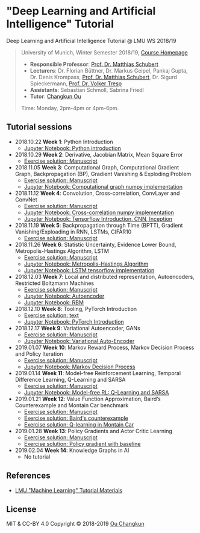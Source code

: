 # "Deep Learning and Artificial Intelligence" Tutorial

Deep Learning and Artificial Intelligence Tutorial @ LMU WS 2018/19 

> University of Munich, Winter Semester 2018/19, [Course Homepage](http://www.dbs.ifi.lmu.de/cms/studium_lehre/lehre_master/deep1819/index.html)
>
> - **Responsible Professor**: [Prof. Dr. Matthias Schubert](http://www.dbs.ifi.lmu.de/cms/personen/professoren/schubert/index.html)
> - **Lecturers**: Dr. Florian Büttner, Dr. Markus Geipel, Pankaj Gupta, Dr. Denis Krompass, [Prof. Dr. Matthias Schubert](http://www.dbs.ifi.lmu.de/cms/personen/professoren/schubert/index.html), Dr. Sigurd Spieckermann, [Prof. Dr. Volker Tresp](http://www.dbs.ifi.lmu.de/cms/personen/professoren/tresp/index.html)
> - **Assistants**: Sebastian Schmoll, Sabrina Friedl
> - **Tutor**: [Changkun Ou](https://changkun.de)
>
> Time: Monday, 2pm-4pm or 4pm-6pm.

## Tutorial sessions

- 2018.10.22 **Week 1**: Python Introduction
  - [Jupyter Notebook: Python introduction](week1/py_intro_self.ipynb)
- 2018.10.29 **Week 2**: Derivative, Jacobian Matrix, Mean Square Error
  - [Exercise solution: Manuscript](week2/manuscript.pdf)
- 2018.11.05 **Week 3**: Computational Graph, Computational Gradient Graph, Backpropagation (BP), Gradient Vanishing & Exploding Problem
  - [Exercise solution: Manuscript](week3/manuscript.pdf)
  - [Jupyter Notebook: Computational graph numpy implementation](week3/comp_graph.ipynb)
- 2018.11.12 **Week 4**: Convolution, Cross-correlation, ConvLayer and ConvNet
  - [Exercise solution: Manuscript](week4/manuscript.pdf)
  - [Jupyter Notebook: Cross-correlation numpy implementation](wee4/crosscor.ipynb)
  - [Jupyter Notebook: Tensorflow Introduction, CNN, Inception](week4/tf_cnn_inception.ipynb)
- 2018.11.19 **Week 5**: Backpropagation through Time (BPTT), Gradient Vanishing/Exploading in RNN, LSTMs, CIFAR10
  - [Exercise solution: Manuscript](week5/manuscript.pdf)
- 2018.11.26 **Week 6**: Statistic Uncertainty, Evidence Lower Bound, Metropolis-Hastings Algorithm, LSTM
  - [Exercise solution: Manuscript](week6/manuscript.pdf)
  - [Jupyter Notebook: Metropolis-Hastings Algorithm](week6/mha.ipynb)
  - [Jupyter Notebook: LSTM tensorflow implementation](week6/lstm.ipynb)
- 2018.12.03 **Week 7**: Local and distributed representation, Autoencoders, Restricted Boltzmann Machines
  - [Exercise solution: Manuscript](week7/manuscript.pdf)
  - [Jupyter Notebook: Autoencoder](autoencoder.ipynb)
  - [Jupyter Notebook: RBM](rbm.ipynb)
- 2018.12.10 **Week 8**: Tooling, PyTorch Introduction
  - [Exercise solution: text](week8/solution.md)
  - [Jupyter Notebook: PyTorch Introduction](week8/torch.ipynb)
- 2018.12.17 **Week 9**: Variational Autoencoder, GANs
  - [Exercise solution: Manuscript](week9/manuscript.pdf)
  - [Jupyter Notebook: Variational Auto-Encoder](week9/vae.ipynb)
- 2019.01.07 **Week 10**: Markov Reward Process, Markov Decision Process and Policy Iteration
  - [Exercise solution: Manuscript](week10/manuscript.pdf)
  - [Jupyter Notebook: Markov Decision Process](week10/mdp.ipynb)
- 2019.01.14 **Week 11**: Model-free Reinforcement Learning, Temporal Difference Learning, Q-Learning and SARSA
  - [Exercise solution: Manuscript](week11/manuscript.pdf)
  - [Jupyter Notebook: Model-free RL: Q-Learning and SARSA](week12/rl.ipynb)
- 2019.01.21 **Week 12**: Value Function Approximation, Baird’s Counterexample and Montain Car benchmark
  - [Exercise solution: Manuscript](week12/manuscript.pdf)
  - [Exercise solution: Baird's counterexample](week12/ex12-2.ipynb)
  - [Exercise solution: Q-learning in Montain Car](week12/qlearn.ipynb)
- 2019.01.28 **Week 13**: Policy Gradients and Actor Critic Learning
  - [Exercise solution: Manuscript](week13/manuscript.pdf)
  - [Exercise solution: Policy gradient with baseline](week13/ex13-3.ipynb)
- 2019.02.04 **Week 14**: Knowledge Graphs in AI
  - No tutorial

## References

- [LMU "Machine Learning" Tutorial Materials](https://github.com/changkun/ss18-machine-learning-tutorial)

## License

MIT & CC-BY 4.0 Copyright &copy; 2018-2019 [Ou Changkun](https://changkun.de)